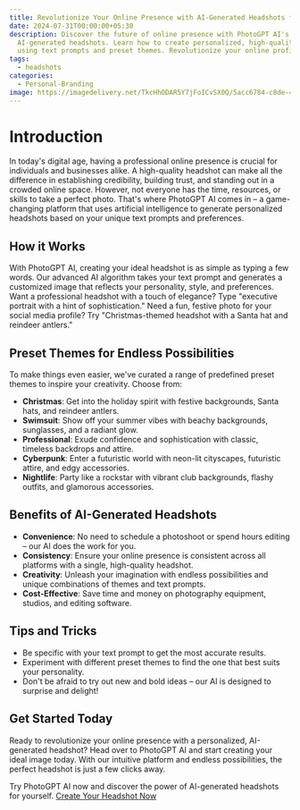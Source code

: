 ```yaml
---
title: Revolutionize Your Online Presence with AI-Generated Headshots from PhotoGPT AI
date: 2024-07-31T00:00:00+05:30
description: Discover the future of online presence with PhotoGPT AI's
  AI-generated headshots. Learn how to create personalized, high-quality images
  using text prompts and preset themes. Revolutionize your online profile today!
tags:
  - headshots
categories:
  - Personal-Branding
image: https://imagedelivery.net/TkcHhODAR5Y7jFoICvSX0Q/5acc6784-c8de-45aa-a2ba-3742f026f200/q=100,gamma=1.1
---
```

# Introduction

In today's digital age, having a professional online presence is crucial for individuals and businesses alike. A high-quality headshot can make all the difference in establishing credibility, building trust, and standing out in a crowded online space. However, not everyone has the time, resources, or skills to take a perfect photo. That's where PhotoGPT AI comes in – a game-changing platform that uses artificial intelligence to generate personalized headshots based on your unique text prompts and preferences.

## How it Works

With PhotoGPT AI, creating your ideal headshot is as simple as typing a few words. Our advanced AI algorithm takes your text prompt and generates a customized image that reflects your personality, style, and preferences. Want a professional headshot with a touch of elegance? Type "executive portrait with a hint of sophistication." Need a fun, festive photo for your social media profile? Try "Christmas-themed headshot with a Santa hat and reindeer antlers."

## Preset Themes for Endless Possibilities

To make things even easier, we've curated a range of predefined preset themes to inspire your creativity. Choose from:

- **Christmas**: Get into the holiday spirit with festive backgrounds, Santa hats, and reindeer antlers.
- **Swimsuit**: Show off your summer vibes with beachy backgrounds, sunglasses, and a radiant glow.
- **Professional**: Exude confidence and sophistication with classic, timeless backdrops and attire.
- **Cyberpunk**: Enter a futuristic world with neon-lit cityscapes, futuristic attire, and edgy accessories.
- **Nightlife**: Party like a rockstar with vibrant club backgrounds, flashy outfits, and glamorous accessories.

## Benefits of AI-Generated Headshots

- **Convenience**: No need to schedule a photoshoot or spend hours editing – our AI does the work for you.
- **Consistency**: Ensure your online presence is consistent across all platforms with a single, high-quality headshot.
- **Creativity**: Unleash your imagination with endless possibilities and unique combinations of themes and text prompts.
- **Cost-Effective**: Save time and money on photography equipment, studios, and editing software.

## Tips and Tricks

- Be specific with your text prompt to get the most accurate results.
- Experiment with different preset themes to find the one that best suits your personality.
- Don't be afraid to try out new and bold ideas – our AI is designed to surprise and delight!

## Get Started Today

Ready to revolutionize your online presence with a personalized, AI-generated headshot? Head over to PhotoGPT AI and start creating your ideal image today. With our intuitive platform and endless possibilities, the perfect headshot is just a few clicks away.


Try PhotoGPT AI now and discover the power of AI-generated headshots for yourself. [Create Your Headshot Now](https://www.photogptai.com/)
